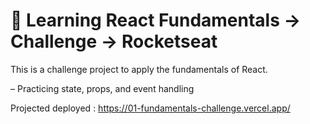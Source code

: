 # 🚀 Learning React Fundamentals  -> Challenge -> Rocketseat

This is a challenge project to apply the fundamentals of React.

– Practicing state, props, and event handling

Projected deployed : https://01-fundamentals-challenge.vercel.app/
